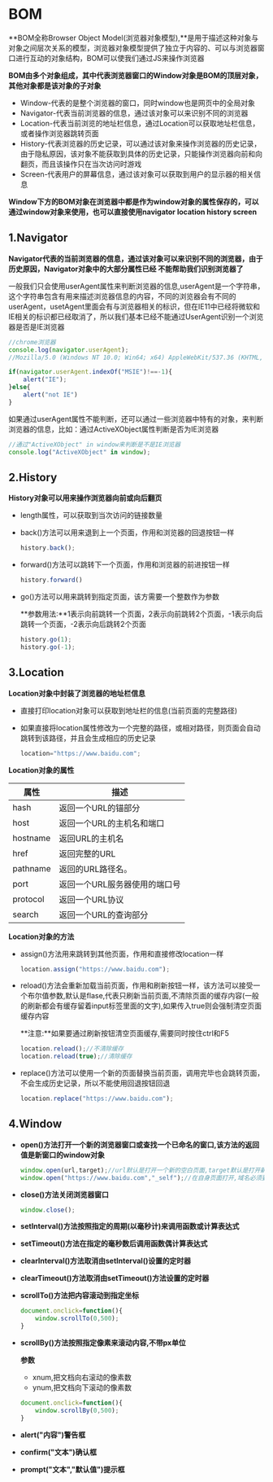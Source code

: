 # BOM

**BOM全称Browser Object Model(浏览器对象模型),**是用于描述这种对象与对象之间层次关系的模型，浏览器对象模型提供了独立于内容的、可以与浏览器窗口进行互动的对象结构，BOM可以使我们通过JS来操作浏览器

**BOM由多个对象组成，其中代表浏览器窗口的Window对象是BOM的顶层对象，其他对象都是该对象的子对象**

- Window-代表的是整个浏览器的窗口，同时window也是网页中的全局对象
- Navigator-代表当前浏览器的信息，通过该对象可以来识别不同的浏览器
- Location-代表当前浏览的地址栏信息，通过Location可以获取地址栏信息，或者操作浏览器跳转页面
- History-代表浏览器的历史记录，可以通过该对象来操作浏览器的历史记录，由于隐私原因，该对象不能获取到具体的历史记录，只能操作浏览器向前和向翻页，而且该操作只在当次访问时游戏
- Screen-代表用户的屏幕信息，通过该对象可以获取到用户的显示器的相关信息

**Window下方的BOM对象在浏览器中都是作为window对象的属性保存的，可以通过window对象来使用，也可以直接使用navigator location history screen**

 

## 1.Navigator

**Navigator代表的当前浏览器的信息，通过该对象可以来识别不同的浏览器，由于历史原因，Navigator对象中的大部分属性已经 不能帮助我们识别浏览器了**

一般我们只会使用userAgent属性来判断浏览器的信息,userAgent是一个字符串，这个字符串包含有用来描述浏览器信息的内容，不同的浏览器会有不同的userAgent，usetAgent里面会有与浏览器相关的标识，但在IE11中已经将微软和IE相关的标识都已经取消了，所以我们基本已经不能通过UserAgent识别一个浏览器是否是IE浏览器

```js
//chrome浏览器
console.log(navigator.userAgent);
//Mozilla/5.0 (Windows NT 10.0; Win64; x64) AppleWebKit/537.36 (KHTML, like Gecko) Chrome/71.0.3578.98 Safari/537.36
```

```js
if(navigator.userAgent.indexOf("MSIE")!==-1){
    alert("IE");
}else{
    alert("not IE")
}
```

如果通过userAgent属性不能判断，还可以通过一些浏览器中特有的对象，来判断浏览器的信息，比如：通过ActiveXObject属性判断是否为IE浏览器

```js
//通过"ActiveXObject" in window来判断是不是IE浏览器
console.log("ActiveXObject" in window);
```

 

## 2.History

**History对象可以用来操作浏览器向前或向后翻页**

- length属性，可以获取到当次访问的链接数量


- back()方法可以用来退到上一个页面，作用和浏览器的回退按钮一样

  ```js
  history.back();
  ```

- forward()方法可以跳转下一个页面，作用和浏览器的前进按钮一样

  ```js
  history.forward()
  ```

- go()方法可以用来跳转到指定页面，该方需要一个整数作为参数

  **参数用法:**1表示向前跳转一个页面，2表示向前跳转2个页面，-1表示向后跳转一个页面，-2表示向后跳转2个页面

  ```js
  history.go(1);
  history.go(-1);
  ```

  

## 3.Location

**Location对象中封装了浏览器的地址栏信息**

- 直接打印location对象可以获取到地址栏的信息(当前页面的完整路径)


- 如果直接将location属性修改为一个完整的路径，或相对路径，则页面会自动跳转到该路径，并且会生成相应的历史记录

  ```js
  location="https://www.baidu.com";
  ```

**Location对象的属性**

| 属性     | 描述                          |
| -------- | ----------------------------- |
| hash     | 返回一个URL的锚部分           |
| host     | 返回一个URL的主机名和端口     |
| hostname | 返回URL的主机名               |
| href     | 返回完整的URL                 |
| pathname | 返回的URL路径名。             |
| port     | 返回一个URL服务器使用的端口号 |
| protocol | 返回一个URL协议               |
| search   | 返回一个URL的查询部分         |

**Location对象的方法**

- assign()方法用来跳转到其他页面，作用和直接修改location一样

  ```js
  location.assign("https://www.baidu.com");
  ```

- reload()方法会重新加载当前页面，作用和刷新按钮一样，该方法可以接受一个布尔值参数,默认是flase,代表只刷新当前页面,不清除页面的缓存内容(一般的刷新都会有缓存留着input标签里面的文字),如果传入true则会强制清空页面缓存内容

  **注意:**如果要通过刷新按钮清空页面缓存,需要同时按住ctrl和F5

  ```js
  location.reload();//不清除缓存
  location.reload(true);//清除缓存
  ```

- replace()方法可以使用一个新的页面替换当前页面，调用完毕也会跳转页面，不会生成历史记录，所以不能使用回退按钮回退

  ```js
  location.replace("https://www.baidu.com");
  ```




## 4.Window

- **open()方法打开一个新的浏览器窗口或查找一个已命名的窗口,该方法的返回值是新窗口的window对象**

  ```js
  window.open(url,target);//url默认是打开一个新的空白页面,target默认是打开新窗口
  window.open("https://www.baidu.com","_self");//在自身页面打开,域名必须要加上协议
  ```

- **close()方法关闭浏览器窗口**

  ```js
  window.close();
  ```

- **setInterval()方法按照指定的周期(以毫秒计)来调用函数或计算表达式**

- **setTimeout()方法在指定的毫秒数后调用函数偶计算表达式**

- **clearInterval()方法取消由setInterval()设置的定时器**

- **clearTimeout()方法取消由setTimeout()方法设置的定时器**

- **scrollTo()方法把内容滚动到指定坐标**

  ```js
  document.onclick=function(){
      window.scrollTo(0,500);
  }
  ```

- **scrollBy()方法按照指定像素来滚动内容,不带px单位**

  **参数**

  - xnum,把文档向右滚动的像素数
  - ynum,把文档向下滚动的像素数

  ```js
  document.onclick=function(){
      window.scrollBy(0,500);
  }
  ```

- **alert("内容")警告框**
- **confirm("文本")确认框**
- **prompt("文本","默认值")提示框**